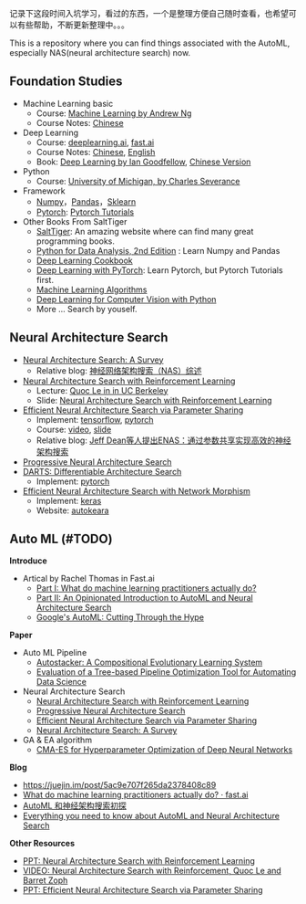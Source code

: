 记录下这段时间入坑学习，看过的东西，一个是整理方便自己随时查看，也希望可以有些帮助，不断更新整理中。。。

This is a repository where you can find things associated with the AutoML, especially NAS(neural architecture search) now. 

## Foundation Studies

- Machine Learning basic
  - Course: [Machine Learning by Andrew Ng](https://www.coursera.org/learn/machine-learning/home/welcome)
  - Course Notes: [Chinese](https://github.com/fengdu78/Coursera-ML-AndrewNg-Notes)
- Deep Learning
  - Course: [deeplearning.ai](https://www.deeplearning.ai/), [fast.ai](http://course.fast.ai/index.html)
  - Course Notes: [Chinese](https://github.com/fengdu78/deeplearning_ai_books), [English](https://github.com/mbadry1/DeepLearning.ai-Summary)
  - Book: [Deep Learning by Ian Goodfellow](https://www.deeplearningbook.org/), [Chinese Version](https://github.com/exacity/deeplearningbook-chinese)
- Python 
  - Course: [University of Michigan, by Charles Severance](https://www.coursera.org/learn/python/home/welcome)
- Framework
    - [Numpy](http://www.numpy.org/)，[Pandas](https://pandas.pydata.org/)，[Sklearn](http://scikit-learn.org/stable/)
    - [Pytorch](https://pytorch.org/): [Pytorch Tutorials](https://pytorch.org/tutorials/)
- Other Books From SaltTiger
  - [SaltTiger](https://salttiger.com/): An amazing website where can find many great programming books. 
  - [Python for Data Analysis, 2nd Edition](https://salttiger.com/python-for-data-analysis-2nd-edition/) : Learn Numpy and Pandas
  - [Deep Learning Cookbook](https://salttiger.com/deep-learning-cookbook/)
  - [Deep Learning with PyTorch](https://salttiger.com/deep-learning-with-pytorch/): Learn Pytorch, but Pytorch Tutorials first.
  - [Machine Learning Algorithms](https://salttiger.com/machine-learning-algorithms/)
  - [Deep Learning for Computer Vision with Python](https://salttiger.com/deep-learning-for-computer-vision-with-python/)
  - More ... Search by youself.
  
  
## Neural Architecture Search

- [Neural Architecture Search: A Survey](https://arxiv.org/abs/1808.05377)
  - Relative blog: [神经网络架构搜索（NAS）综述](https://www.jiqizhixin.com/articles/2018-08-31-4)
- [Neural Architecture Search with Reinforcement Learning](https://arxiv.org/abs/1611.01578)
  - Lecture: [Quoc Le in in UC Berkeley](https://www.youtube.com/watch?v=XDtFXBYpl1w&index=22&list=PLkFD6_40KJIwTmSbCv9OVJB3YaO4sFwkX&t=874s)
  - Slide: [Neural Architecture Search with Reinforcement Learning](http://rll.berkeley.edu/deeprlcoursesp17/docs/quoc_barret.pdf)
- [Efficient Neural Architecture Search via Parameter Sharing](https://arxiv.org/abs/1802.03268)
  - Implement: [tensorflow](https://github.com/melodyguan/enas), [pytorch](https://github.com/carpedm20/ENAS-pytorch)
  - Course: [video](https://www.youtube.com/watch?v=fbCcJaSQPPA), [slide](https://www.slideshare.net/JinwonLee9/efficient-neural-architecture-search-via-parameter-sharing)
  - Relative blog: [Jeff Dean等人提出ENAS：通过参数共享实现高效的神经架构搜索](https://www.jiqizhixin.com/articles/2018-02-14-3)
- [Progressive Neural Architecture Search](https://arxiv.org/abs/1712.00559)
- [DARTS: Differentiable Architecture Search](https://arxiv.org/abs/1806.09055)
  - Implement: [pytorch](https://github.com/quark0/darts)
- [Efficient Neural Architecture Search with Network Morphism](https://arxiv.org/abs/1806.10282)
  - Implement: [keras](https://github.com/jhfjhfj1/autokeras)
  - Website: [autokeara](http://autokeras.com/)

## Auto ML (#TODO)

**Introduce**

- Artical by Rachel Thomas in Fast.ai 
  - [Part I: What do machine learning practitioners actually do?](http://www.fast.ai/2018/07/12/auto-ml-1/)
  - [Part II: An Opinionated Introduction to AutoML and Neural Architecture Search
](http://www.fast.ai/2018/07/16/auto-ml2/)
  - [Google's AutoML: Cutting Through the Hype](http://www.fast.ai/2018/07/23/auto-ml-3/)

**Paper**
  - Auto ML Pipeline
  	- [Autostacker: A Compositional Evolutionary Learning System](https://arxiv.org/abs/1803.00684)
  	-  [Evaluation of a Tree-based Pipeline Optimization Tool for Automating  Data Science](https://arxiv.org/abs/1603.06212)
  - Neural Architecture Search
  	- [Neural Architecture Search with Reinforcement Learning](https://arxiv.org/abs/1611.01578)
  	- [Progressive Neural Architecture Search](https://arxiv.org/abs/1712.00559)
  	- [Efficient Neural Architecture Search via Parameter Sharing](https://arxiv.org/abs/1802.03268)
  	- [Neural Architecture Search: A Survey](https://arxiv.org/abs/1808.05377)
  - GA & EA algorithm 
  	- [CMA-ES for Hyperparameter Optimization of Deep Neural Networks](https://arxiv.org/abs/1604.07269)

**Blog**

- https://juejin.im/post/5ac9e707f265da2378408c89
- [What do machine learning practitioners actually do? · fast.ai](http://www.fast.ai/2018/07/12/auto-ml-1/)
- [AutoML 和神经架构搜索初探](https://www.leiphone.com/news/201808/sYLR0zaLlAv0VpFV.html)
- [Everything you need to know about AutoML and Neural Architecture Search](https://towardsdatascience.com/everything-you-need-to-know-about-automl-and-neural-architecture-search-8db1863682bf)

**Other Resources**

- [PPT: Neural Architecture Search with Reinforcement Learning](http://rll.berkeley.edu/deeprlcoursesp17/docs/quoc_barret.pdf)
- [VIDEO: Neural Architecture Search with Reinforcement, Quoc Le and Barret Zoph](https://www.youtube.com/watch?v=XDtFXBYpl1w&index=22&list=PLkFD6_40KJIwTmSbCv9OVJB3YaO4sFwkX&t=874s)
- [PPT: Efficient Neural Architecture Search via Parameter Sharing](https://www.slideshare.net/JinwonLee9/efficient-neural-architecture-search-via-parameter-sharing)
